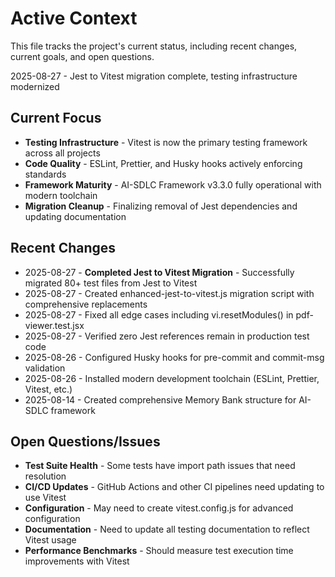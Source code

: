 # Active Context

This file tracks the project's current status, including recent changes, current goals, and open questions.

2025-08-27 - Jest to Vitest migration complete, testing infrastructure modernized

## Current Focus

- **Testing Infrastructure** - Vitest is now the primary testing framework across all projects
- **Code Quality** - ESLint, Prettier, and Husky hooks actively enforcing standards
- **Framework Maturity** - AI-SDLC Framework v3.3.0 fully operational with modern toolchain
- **Migration Cleanup** - Finalizing removal of Jest dependencies and updating documentation

## Recent Changes

- 2025-08-27 - **Completed Jest to Vitest Migration** - Successfully migrated 80+ test files from Jest to Vitest
- 2025-08-27 - Created enhanced-jest-to-vitest.js migration script with comprehensive replacements
- 2025-08-27 - Fixed all edge cases including vi.resetModules() in pdf-viewer.test.jsx
- 2025-08-27 - Verified zero Jest references remain in production test code
- 2025-08-26 - Configured Husky hooks for pre-commit and commit-msg validation
- 2025-08-26 - Installed modern development toolchain (ESLint, Prettier, Vitest, etc.)
- 2025-08-14 - Created comprehensive Memory Bank structure for AI-SDLC framework

## Open Questions/Issues

- **Test Suite Health** - Some tests have import path issues that need resolution
- **CI/CD Updates** - GitHub Actions and other CI pipelines need updating to use Vitest
- **Configuration** - May need to create vitest.config.js for advanced configuration
- **Documentation** - Need to update all testing documentation to reflect Vitest usage
- **Performance Benchmarks** - Should measure test execution time improvements with Vitest
